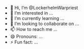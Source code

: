 - 👋 Hi, I’m @LockerhelmWarpriest
- 👀 I’m interested in ...
- 🌱 I’m currently learning ...
- 💞️ I’m looking to collaborate on ...
- 📫 How to reach me ...
- 😄 Pronouns: ...
- ⚡ Fun fact: ...

<!---
LockerhelmWarpriest/LockerhelmWarpriest is a ✨ special ✨ repository because its `README.md` (this file) appears on your GitHub profile.
You can click the Preview link to take a look at your changes.
--->
